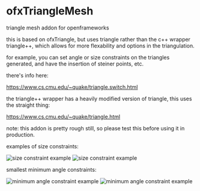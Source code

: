 ofxTriangleMesh
===============

triangle mesh addon for openframeworks

this is based on ofxTriangle, but uses triangle rather than the c++ wrapper triangle++, which allows for more flexability and options in the triangulation. 

for example, you can set angle or size constraints on the triangles generated, and have the insertion of steiner points, etc. 

there's info here: 

https://www.cs.cmu.edu/~quake/triangle.switch.html

the triangle++ wrapper has a heavily modified version of triangle, this uses the straight thing: 

https://www.cs.cmu.edu/~quake/triangle.html

note: this addon is pretty rough still, so please test this before using it in production. 

examples of size constraints: 

![size constraint example](http://s10.postimage.org/ecq035xpz/Screen_Shot_2012_11_28_at_4_17_56_PM.png)
![size constraint example](http://s10.postimage.org/up01swc1j/Screen_Shot_2012_11_28_at_4_26_00_PM.png)

smallest minimum angle constraints: 

![minimum angle constraint example](http://s10.postimage.org/bl6qcjz7b/Screen_Shot_2012_11_28_at_4_26_40_PM.png)
![minimum angle constraint example](http://s10.postimage.org/pswf17bw7/Screen_Shot_2012_11_28_at_4_26_45_PM.png)


